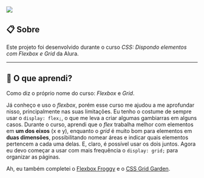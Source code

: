 <h1>
  <img src="https://ik.imagekit.io/698xlahbaqz/hzc_print_3hfX84njGRO.png?ik-sdk-version=javascript-1.4.3&updatedAt=1644518367171" />
</h1>

## :clipboard: Sobre

Este projeto foi desenvolvido durante o curso *CSS: Dispondo elementos com Flexbox e Grid* da Alura.

---

## :thinking: O que aprendi?

Como diz o próprio nome do curso: *Flexbox* e *Grid*.

Já conheço e uso o *flexbox*, porém esse curso me ajudou a me aprofundar nisso, principalmente nas suas limitações. Eu tenho o costume de sempre usar o `display: flex;`, o que me leva a criar algumas gambiarras em alguns casos. Durante o curso, aprendi que o *flex* trabalha melhor com elementos em **um dos eixos** (x e y), enquanto o *grid* é muito bom para elementos em **duas dimensões**, possibilitando nomear áreas e indicar quais elementos pertencem a cada uma delas. E, claro, é possível usar os dois juntos. Agora eu devo começar a usar com mais frequência o `display: grid;` para organizar as páginas.

Ah, eu também completei o [Flexbox Froggy](https://flexboxfroggy.com/) e o [CSS Grid Garden](https://cssgridgarden.com/).